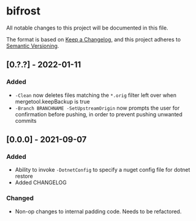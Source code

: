 # bifrost
All notable changes to this project will be documented in this file.

The format is based on [Keep a Changelog](https://keepachangelog.com/en/1.0.0/),
and this project adheres to [Semantic Versioning](https://semver.org/spec/v2.0.0.html).

## [0.?.?] - 2022-01-11
### Added
- `-Clean` now deletes files matching the `*.orig` filter left over when mergetool.keepBackup is true
- `-Branch BRANCHNAME -SetUpstreamOrigin` now prompts the user for confirmation before pushing, in order to prevent pushing unwanted commits

## [0.0.0] - 2021-09-07
### Added
- Ability to invoke `-DotnetConfig` to specify a nuget config file for dotnet restore
- Added CHANGELOG

### Changed
- Non-op changes to internal padding code. Needs to be refactored.
